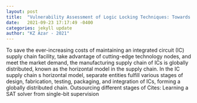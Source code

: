 ```yaml
---
layout: post
title:  "Vulnerability Assessment of Logic Locking Techniques: Towards Next Generation Attacks on Logic Locking"
date:   2021-09-23 17:17:49 -0400
categories: jekyll update
author: "KZ Azar - 2021"
---
```

To save the ever-increasing costs of maintaining an integrated circuit (IC) supply chain facility, take advantage of cutting-edge technology nodes, and meet the market demand, the manufacturing supply chain of ICs is globally distributed, known as the horizontal model in the supply chain. In the IC supply chain s horizontal model, separate entities fulfill various stages of design, fabrication, testing, packaging, and integration of ICs, forming a globally distributed chain. Outsourcing different stages of Cites: Learning a SAT solver from single-bit supervision